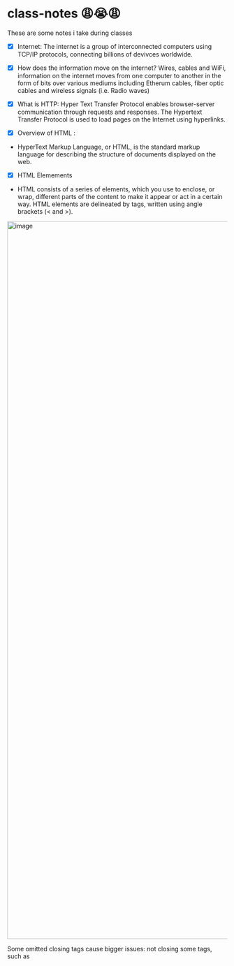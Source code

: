 # class-notes <LEARNING HTML> 😩😭😩
These are some notes i take during classes 

- [x] Internet:
The internet is a group of interconnected computers using TCP/IP protocols, connecting billions of devivces worldwide.

- [x] How does the information move on the internet?
Wires, cables and WiFi, information on the internet moves from one computer to another in the form of bits over various mediums including Etherum cables, fiber optic cables and wireless signals (i.e. Radio waves)

- [x] What is HTTP: Hyper Text Transfer Protocol enables browser-server communication through requests and responses. The Hypertext Transfer Protocol is used to load pages on the Internet using hyperlinks.

- [x] Overview of HTML :
- HyperText Markup Language, or HTML, is the standard markup language for describing the structure of documents displayed on the web.

- [x] HTML Elemements
- HTML consists of a series of elements, which you use to enclose, or wrap, different parts of the content to make it appear or act in a certain way. HTML elements are delineated by tags, written using angle brackets (< and >).

<img width="4152" height="1644" alt="image" src="https://github.com/user-attachments/assets/5e4a3bda-ec7c-42b3-9d47-b903b811cd88" />

Some omitted closing tags cause bigger issues: not closing some tags, such as <script>, <style>, <template>, <textarea>, and <title>, breaks subsequent content as shown in the following example.

```html
<p>If you add <strong>Strong</oops> text and <em>emphasised</doh> text but forget to close your tags, that doesn't cause the worst problems.</ohno>
<p>All that happens is your text continue to be bold and emphasized.</ohno>

<p>But not closing a `style` or `script` is a more serious issue. 
  <p>The script only shows because we changed the display.
  <style>
    p {
      color:red;
    }
    style {
      display: unset;
     }
  <p>text coming after 
  <table>
    <tr>
      <th>Optional closing
    <tr>
      <td>table cell
```

## Important notes:
There are two types of elements: replaced and non-replaced.

### Non-replaced elements:
The paragraph, header, and lists marked up in the earlier section are all non-replaced. Non-replaced elements have opening and (sometimes optional) closing tags that surround them and may include text and other tags as sub-elements.

### Replacable elements:
In web development, replaced elements are HTML elements whose content are replaced by external resources or content defined outside of the document structure, and are not considered in the CSS rendering model. 
The following can be replaced elements:
```html
<img>
<video>
<iframe>
<embed>
<fencedframe>
```

## HTML Document Structure:
HTML documents include a document type declaration and the <html> root element. Nested in the <html> element are the document head and document body. 

### Add to every HTML Document:
1. The first thing in any HTML document is the preamble. ```<!DOCTYPE html>``` tells the browser to use standards mode. If omitted, browsers will use a         different rendering mode known as quirks mode.
2. The ```<html>``` element is the root element for an HTML document. It is the parent of the ```<head>``` and ```<body>```, containing everything in the HTML document other than the doctype.
3. The lang language attribute added to the ```<html>``` tag defines the main language of the document.  For example, French is very different in Canada (fr-CA) versus Burkina Faso (fr-BF). This language declaration enables screen readers, search engines, and translation services to know the document language.

```HTML
<!DOCTYPE html>
<html lang="en-US">
  <head>
  </head>
  <body>
  </body>
</html>
```

The head contains all the metadata for a site or application. While the body contains all the visible content.
## The required components inside the head:
1. The character encoding. ```<meta charset="utf-8" />``` to ensure the browser can render the characters in that title and all the characters in the rest of the document.

Reference: `https://gorails.com/episodes/html-learning-path-html-document-structure?ref=dailydev`
